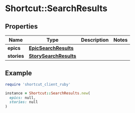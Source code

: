 # Shortcut::SearchResults

## Properties

| Name | Type | Description | Notes |
| ---- | ---- | ----------- | ----- |
| **epics** | [**EpicSearchResults**](EpicSearchResults.md) |  |  |
| **stories** | [**StorySearchResults**](StorySearchResults.md) |  |  |

## Example

```ruby
require 'shortcut_client_ruby'

instance = Shortcut::SearchResults.new(
  epics: null,
  stories: null
)
```

